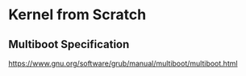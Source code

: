 # Kernel from Scratch

## Multiboot Specification
https://www.gnu.org/software/grub/manual/multiboot/multiboot.html
